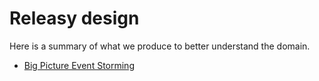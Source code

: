 # Releasy design

Here is a summary of what we produce to better understand the domain.

- [Big Picture Event Storming](event-storming/big-picture.md)
